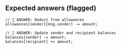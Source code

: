 ## Expected answers (flagged)

```solidity
// 🚩 ANSWER: Deduct from allowances
allowances[sender][msg.sender] -= amount;

// 🚩 ANSWER: Update sender and recipient balances
balances[sender] -= amount;
balances[recipient] += amount;
```
